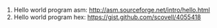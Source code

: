 1) Hello world program asm: http://asm.sourceforge.net/intro/hello.html
2) Hello world program hex: https://gist.github.com/scovell/4055418
